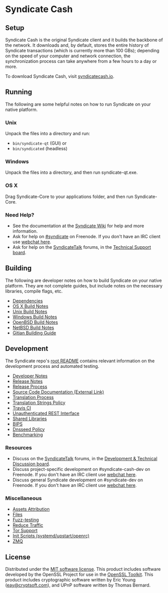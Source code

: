 Syndicate Cash
=============

Setup
---------------------
Syndicate Cash is the original Syndicate client and it builds the backbone of the network. It downloads and, by default, stores the entire history of Syndicate transactions (which is currently more than 100 GBs); depending on the speed of your computer and network connection, the synchronization process can take anywhere from a few hours to a day or more.

To download Syndicate Cash, visit [syndicatecash.io](https://syndicatecash.io/en/releases/).

Running
---------------------
The following are some helpful notes on how to run Syndicate on your native platform.

### Unix

Unpack the files into a directory and run:

- `bin/syndicate-qt` (GUI) or
- `bin/syndicated` (headless)

### Windows

Unpack the files into a directory, and then run syndicate-qt.exe.

### OS X

Drag Syndicate-Core to your applications folder, and then run Syndicate-Core.

### Need Help?

* See the documentation at the [Syndicate Wiki](https://en.syndicate.it/wiki/Main_Page)
for help and more information.
* Ask for help on [#syndicate](http://webchat.freenode.net?channels=syndicate) on Freenode. If you don't have an IRC client use [webchat here](http://webchat.freenode.net?channels=syndicate).
* Ask for help on the [SyndicateTalk](https://syndicatetalk.org/) forums, in the [Technical Support board](https://syndicatetalk.org/index.php?board=4.0).

Building
---------------------
The following are developer notes on how to build Syndicate on your native platform. They are not complete guides, but include notes on the necessary libraries, compile flags, etc.

- [Dependencies](dependencies.md)
- [OS X Build Notes](build-osx.md)
- [Unix Build Notes](build-unix.md)
- [Windows Build Notes](build-windows.md)
- [OpenBSD Build Notes](build-openbsd.md)
- [NetBSD Build Notes](build-netbsd.md)
- [Gitian Building Guide](gitian-building.md)

Development
---------------------
The Syndicate repo's [root README](/README.md) contains relevant information on the development process and automated testing.

- [Developer Notes](developer-notes.md)
- [Release Notes](release-notes.md)
- [Release Process](release-process.md)
- [Source Code Documentation (External Link)](https://dev.visucore.com/syndicate/doxygen/)
- [Translation Process](translation_process.md)
- [Translation Strings Policy](translation_strings_policy.md)
- [Travis CI](travis-ci.md)
- [Unauthenticated REST Interface](REST-interface.md)
- [Shared Libraries](shared-libraries.md)
- [BIPS](bips.md)
- [Dnsseed Policy](dnsseed-policy.md)
- [Benchmarking](benchmarking.md)

### Resources
* Discuss on the [SyndicateTalk](https://syndicatetalk.org/) forums, in the [Development & Technical Discussion board](https://syndicatetalk.org/index.php?board=6.0).
* Discuss project-specific development on #syndicate-cash-dev on Freenode. If you don't have an IRC client use [webchat here](http://webchat.freenode.net/?channels=syndicate-cash-dev).
* Discuss general Syndicate development on #syndicate-dev on Freenode. If you don't have an IRC client use [webchat here](http://webchat.freenode.net/?channels=syndicate-dev).

### Miscellaneous
- [Assets Attribution](assets-attribution.md)
- [Files](files.md)
- [Fuzz-testing](fuzzing.md)
- [Reduce Traffic](reduce-traffic.md)
- [Tor Support](tor.md)
- [Init Scripts (systemd/upstart/openrc)](init.md)
- [ZMQ](zmq.md)

License
---------------------
Distributed under the [MIT software license](/COPYING).
This product includes software developed by the OpenSSL Project for use in the [OpenSSL Toolkit](https://www.openssl.org/). This product includes
cryptographic software written by Eric Young ([eay@cryptsoft.com](mailto:eay@cryptsoft.com)), and UPnP software written by Thomas Bernard.
